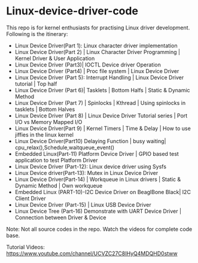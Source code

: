 # Linux-device-driver-code
  
  This repo is for kernel enthusiasts for practising Linux driver development. Following is the itinerary:

- Linux Device Driver(Part 1): Linux character driver implementation
- Linux Device Driver(Part 2) | Linux Character Driver Programming | Kernel Driver & User Application
- Linux Device Driver (Part3)| IOCTL Device driver Operation 
- Linux Device Driver (Part4) | Proc file system | Linux Device Driver
- Linux Device Driver (Part 5): Interrupt Handling | Linux Device Driver tutorial | Top half
- Linux Device Driver (Part 6)| Tasklets | Bottom Halfs | Static & Dynamic Method
- Linux Device Driver (Part 7) | Spinlocks | Kthread | Using spinlocks in tasklets | Bottom Halves
- Linux Device Driver (Part 8) | Linux Device Driver Tutorial series | Port I/O vs Memory Mapped I/O
- Linux Device Driver(Part 9) | Kernel Timers | Time & Delay | How to use jiffies in the linux kernel
- Linux Device Driver(Part10) Delaying Function | busy waiting| cpu_relax(),Schedule,waitqueue_event()
- Embedded Linux(Part-11) Platform Device Driver | GPIO based test application to test Platform Driver
- Linux Device Driver (Part-12): Linux device driver using Sysfs
- Linux Device driver(Part-13): Mutex in Linux Device Driver
- Linux Device Driver(Part-14) | Workqueue in Linux drivers | Static & Dynamic Method | Own workqueue
- Embedded Linux (PART-10)-I2C Device Driver on BeaglBone Black| I2C Client Driver
- Linux Device Driver (Part-15) | Linux USB Device Driver 
- Linux Device Tree (Part-16) Demonstrate with UART Device Driver | Connection between Driver & Device

Note: Not all source codes in the repo. Watch the videos for complete code base.

Tutorial Videos: https://www.youtube.com/channel/UCVZC27C8IHyQ4MDQHD0stww
